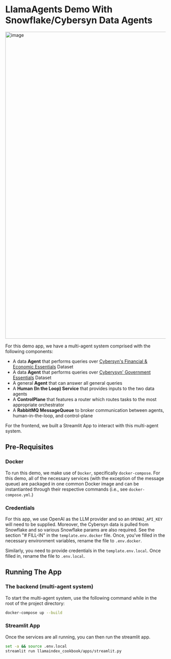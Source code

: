 # LlamaAgents Demo With Snowflake/Cybersyn Data Agents

<img width="960" alt="image" src="https://github.com/user-attachments/assets/2d82ac2b-d37f-4b86-9867-69947402c924">

For this demo app, we have a multi-agent system comprised with the following
components:

- A data **Agent** that performs queries over [Cybersyn's Financial & Economic Essentials](https://app.snowflake.com/marketplace/listing/GZTSZAS2KF7/cybersyn-financial-economic-essentials?originTab=provider&providerName=Cybersyn&profileGlobalName=GZTSZAS2KCS) Dataset
- A data **Agent** that performs queries over [Cyberysyn' Government Essentials](https://app.snowflake.com/marketplace/listing/GZTSZAS2KGK/cybersyn-government-essentials?originTab=provider&providerName=Cybersyn&profileGlobalName=GZTSZAS2KCS) Dataset
- A general **Agent** that can answer all general queries
- A **Human (In the Loop) Service** that provides inputs to the two data agents
- A **ControlPlane** that features a router which routes tasks to the most appropriate orchestrator
- A **RabbitMQ MessageQueue** to broker communication between agents, human-in-the-loop, and control-plane

For the frontend, we built a Streamlit App to interact with this multi-agent
system.

## Pre-Requisites

### Docker

To run this demo, we make use of `Docker`, specifically `docker-compose`. For this
demo, all of the necessary services (with the exception of the message queue)
are packaged in one common Docker image and can be instantianted through their
respective commands (i.e., see `docker-compose.yml`.)

### Credentials

For this app, we use OpenAI as the LLM provider and so an `OPENAI_API_KEY` will
need to be supplied. Moreover, the Cybersyn data is pulled from Snowflake and so
various Snowflake params are also required. See the section "# FILL-IN" in the
`template.env.docker` file. Once, you've filled in the necessary environment
variables, rename the file to `.env.docker`.

Similarly, you need to provide credentials in the `template.env.local`. Once
filled in, rename the file to `.env.local`.

## Running The App

### The backend (multi-agent system)

To start the multi-agent system, use the following command while in the root of
the project directory:

```sh
docker-compose up --build
```

### Streamlit App

Once the services are all running, you can then run the streamlit app.

```sh
set -a && source .env.local
streamlit run llamaindex_cookbook/apps/streamlit.py
```
